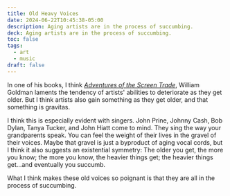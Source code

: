 ```yaml
---
title: Old Heavy Voices
date: 2024-06-22T10:45:38-05:00
description: Aging artists are in the process of succumbing.
deck: Aging artists are in the process of succumbing.
toc: false
tags:
  - art
  - music
draft: false
---
```


In one of his books, I think [_Adventures of the Screen Trade_](https://bookshop.org/p/books/adventures-in-the-screen-trade-a-personal-view-of-hollywood-and-screenwriting-william-goldman/10978223), William Goldman laments the tendency of artists' abilities to deteriorate as they get older. But I think artists also gain something as they get older, and that something is gravitas.

I think this is especially evident with singers. John Prine, Johnny Cash, Bob Dylan, Tanya Tucker, and John Hiatt come to mind. They sing the way your grandparents speak. You can feel the weight of their lives in the gravel of their voices. Maybe that gravel is just a byproduct of aging vocal cords, but I think it also suggests an existential symmetry: The older you get, the more you know; the more you know, the heavier things get; the heavier things get...and eventually you succumb.

What I think makes these old voices so poignant is that they are all in the process of succumbing.
